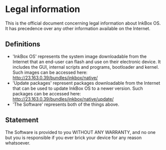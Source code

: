 # Legal information
This is the official document concerning legal information about InkBox OS. It has precedence over any other information available on the Internet.

## Definitions
- 'InkBox OS' represents the system image downloadable from the Internet that an end-user can flash and use on their electronic device. It includes the GUI, internal scripts and programs, bootloader and kernel. Such images can be accessed here: http://23.163.0.39/bundles/inkbox/native/
- 'Update packages' represent packages downloadable from the Internet that can be used to update InkBox OS to a newer version. Such packages can be accessed here: http://23.163.0.39/bundles/inkbox/native/update/
- 'The Software' represents both of the things above.

## Statement
The Software is provided to you WITHOUT ANY WARRANTY, and no one but you is responsible if you ever brick your device for any reason whatsoever.
